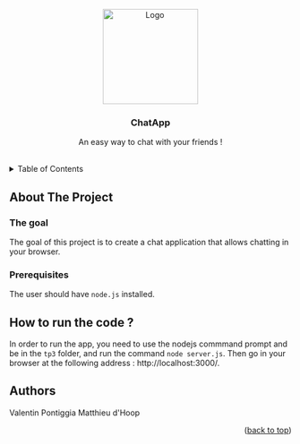 <a name="readme-top"></a>

<div align="center">
    <img src="https://cdn-icons-png.flaticon.com/512/1786/1786548.png" alt="Logo" width="170" height="170">
    <h3 align="center">ChatApp</h3>
    <p align="center">An easy way to chat with your friends !</p>
    <br />
</div>

<details>
    <summary>Table of Contents</summary>
    <ol>
        <li>
            <a href="#about-the-project">About The Project</a>
            <ul>
                <li><a href="#the-goal">The goal</a></li>
                <li><a href="#prerequisites">Prerequisites</a></li>
            </ul>
        </li>
        <li>
            <a href="#how-to-run-the-code">How to run the code</a>
        </li>
        <li>
            <a href="#authors">Authors</a>
        </li>
    </ol>
</details>

## About The Project

### The goal

The goal of this project is to create a chat application that allows chatting in your browser.

### Prerequisites

The user should have `node.js` installed.

## How to run the code ?

In order to run the app, you need to use the nodejs commmand prompt and be in the `tp3` folder, and run the command `node server.js`. Then go in your browser at the following address : http://localhost:3000/.

## Authors

Valentin Pontiggia
Matthieu d'Hoop

<p align="right">(<a href="#readme-top">back to top</a>)</p>
